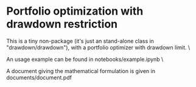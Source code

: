 # Portfolio optimization with drawdown restriction

This is a tiny non-package (it's just an stand-alone class in "drawdown/drawdown"), with a portfolio optimizer with drawdown limit. \

An usage example can be found in notebooks/example.ipynb \

A document giving the mathematical formulation is given in documents/document.pdf
